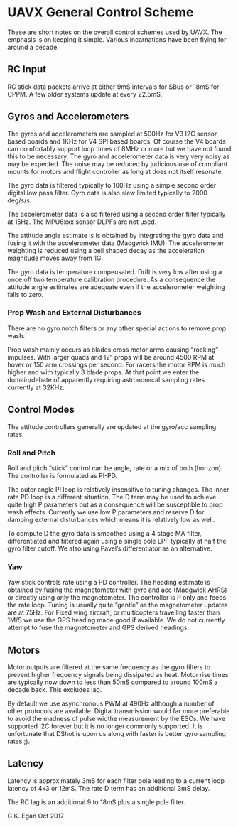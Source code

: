 # UAVX General Control Scheme #

These are short notes on the overall control schemes used by UAVX. The emphasis is on keeping it simple. Various incarnations have been flying for around a decade.

## RC Input ##

RC stick data packets arrive at either 9mS intervals for SBus or 18mS for CPPM. A few older systems update at  every 22.5mS.

## Gyros and Accelerometers ##

The gyros and accelerometers are sampled at 500Hz for V3 I2C sensor based boards and 1KHz for V4 SPI based boards. Of course the V4 boards can comfortably support loop times of 8MHz or more but we have not found this to be necessary. The gyro and accelerometer data is very very noisy as may be expected. The noise may be reduced by judicious use of compliant mounts for motors and flight controller as long at does not itself resonate.

The gyro data is  filtered typically to 100Hz using a simple second order digital low pass filter.  Gyro data is also slew limited typically to 2000 deg/s/s.

The accelerometer data is also filtered using a second order filter typically at 15Hz.  The MPU6xxx sensor DLPFs are not used.

The attitude angle estimate is is obtained by integrating the gyro data and fusing it with the accelerometer data (Madgwick IMU). The accelerometer weighting is reduced using a bell shaped decay as the acceleration magnitude moves away from 1G.

The gyro data is temperature compensated. Drift is very low after using a once off two temperature calibration procedure. As a consequence the attitude angle estimates are adequate even if the accelerometer weighting falls to zero.

### Prop Wash and External Disturbances ###

There are no gyro notch filters or any other special actions to remove prop wash.

Prop wash mainly occurs as blades cross motor arms causing “rocking” impulses.  With larger quads and 12” props will be around 4500 RPM  at hover or 150 arm crossings per second.  For racers the motor RPM is much higher and with typically 3 blade props. At that point we enter the domain/debate of apparently requiring astronomical sampling rates currently at 32KHz.

## Control Modes ##

The attitude controllers generally are updated at the gyro/acc sampling rates.

### Roll and Pitch ###

Roll and pitch “stick” control can be angle, rate or a mix of both (horizon). The controller is formulated as PI-PD.

The outer angle PI loop is relatively insensitive to tuning changes. The inner rate PD loop is a different situation. The D term may be used to achieve quite high P parameters but as a consequence will be susceptible to prop wash effects.  Currently we use low P parameters and reserve D for damping external disturbances which means it is relatively low as well.

To compute D the gyro data is smoothed using a 4 stage MA filter, differentiated and filtered again using a single pole LPF typically at half the gyro filter cutoff. We also using Pavel’s differentiator as an alternative.

### Yaw ###

Yaw stick controls rate using a PD controller.  The heading estimate is obtained by fusing the magnetometer with gyro and acc (Madgwick AHRS) or directly using only the magnetometer.  The controller is P only and feeds the rate loop.  Tuning is usually quite “gentle” as the magnetometer updates are at 75Hz. For Fixed wing aircraft, or multicopters travelling faster than 1M/S we use the GPS heading made good if available. We do not currently attempt to fuse the magnetometer and GPS derived headings.

## Motors ##

Motor outputs are filtered at the same frequency as the gyro filters to prevent higher frequency signals being dissipated as heat. Motor rise times are typically now down to less than 50mS  compared to around 100mS a decade back. This excludes lag.

By default we use asynchronous PWM at 490Hz although a number of other protocols are available. Digital transmission would far more preferable to avoid the madness of pulse widthe measurement by the ESCs. We have supported I2C forever but it is no longer commonly supported. It is unfortunate that DShot is upon us along with faster is better gyro sampling rates ;).

## Latency ##

Latency is approximately 3mS for each filter pole leading to a current loop latency of 4x3 or 12mS. The rate D term has an additional 3mS delay. 

The RC lag is an additional 9 to 18mS plus a single pole filter.

G.K. Egan Oct 2017
